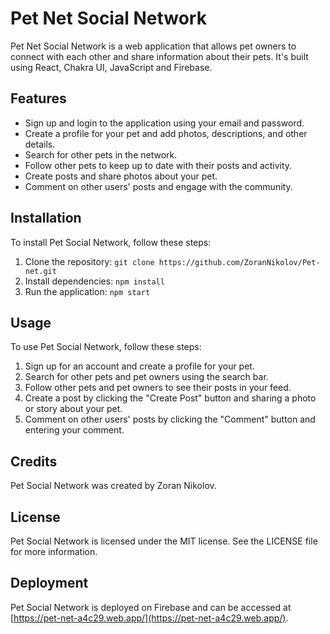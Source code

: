 # Pet Net Social Network

Pet Net Social Network is a web application that allows pet owners to connect with each other and share information about their pets. It's built using React, Chakra UI, JavaScript and Firebase.

## Features

- Sign up and login to the application using your email and password.
- Create a profile for your pet and add photos, descriptions, and other details.
- Search for other pets in the network.
- Follow other pets to keep up to date with their posts and activity.
- Create posts and share photos about your pet.
- Comment on other users' posts and engage with the community.

## Installation

To install Pet Social Network, follow these steps:

1. Clone the repository: `git clone https://github.com/ZoranNikolov/Pet-net.git`
2. Install dependencies: `npm install`
3. Run the application: `npm start`

## Usage

To use Pet Social Network, follow these steps:

1. Sign up for an account and create a profile for your pet.
2. Search for other pets and pet owners using the search bar.
3. Follow other pets and pet owners to see their posts in your feed.
4. Create a post by clicking the "Create Post" button and sharing a photo or story about your pet.
5. Comment on other users' posts by clicking the "Comment" button and entering your comment.

## Credits

Pet Social Network was created by Zoran Nikolov.

## License

Pet Social Network is licensed under the MIT license. See the LICENSE file for more information.

## Deployment

Pet Social Network is deployed on Firebase and can be accessed at [https://pet-net-a4c29.web.app/](https://pet-net-a4c29.web.app/). 